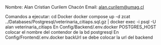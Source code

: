 Nombre: Alan Cristian Curilem Chacón
Email: alan.curilem@umag.cl

Comandos a ejecutar:
cd Docker
docker compose up -d
zcat ../Databases/Postgresql/veterinaria_citiaps.sql.gz | docker exec -i <nombre-contenedor-bd-postgresql> psql -U alan veterinaria_citiaps
En Config/Backend/.env.docker POSTGRES_HOST colocar el nombre del contendor de la bd postgresql
En Config/Frontend/.env.docker backUrl se debe colocar la url del backend